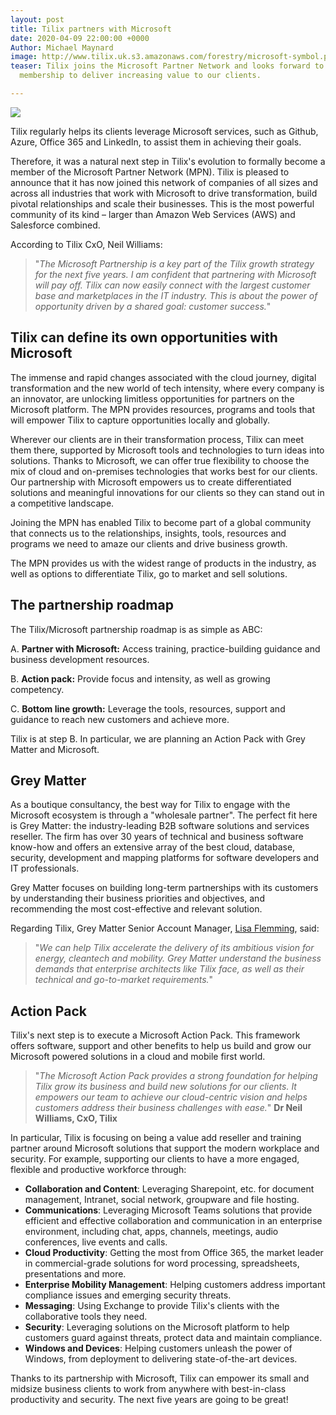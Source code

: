 ```yaml
---
layout: post
title: Tilix partners with Microsoft
date: 2020-04-09 22:00:00 +0000
Author: Michael Maynard
image: http://www.tilix.uk.s3.amazonaws.com/forestry/microsoft-symbol.png
teaser: Tilix joins the Microsoft Partner Network and looks forward to leveraging
  membership to deliver increasing value to our clients.

---
```

![](http://www.tilix.uk.s3.amazonaws.com/forestry/microsoft-logo.png)

Tilix regularly helps its clients leverage Microsoft services, such as Github, Azure, Office 365 and LinkedIn, to assist them in achieving their goals.

Therefore, it was a natural next step in Tilix's evolution to formally become a member of the Microsoft Partner Network (MPN). Tilix is pleased to announce that it has now joined this network of companies of all sizes and across all industries that work with Microsoft to drive transformation, build pivotal relationships and scale their businesses. This is the most powerful community of its kind – larger than Amazon Web Services (AWS) and Salesforce combined.

According to Tilix CxO, Neil Williams:

> "_The Microsoft Partnership is a key part of the Tilix growth strategy for the next five years. I am confident that partnering with Microsoft will pay off. Tilix can now easily connect with the largest customer base and marketplaces in the IT industry. This is about the power of opportunity driven by a shared goal: customer success._"

## Tilix can define its own opportunities with Microsoft

The immense and rapid changes associated with the cloud journey, digital transformation and the new world of tech intensity, where every company is an innovator, are unlocking limitless opportunities for partners on the Microsoft platform. The MPN provides resources, programs and tools that will empower Tilix to capture opportunities locally and globally.

Wherever our clients are in their transformation process, Tilix can meet them there, supported by Microsoft tools and technologies to turn ideas into solutions. Thanks to Microsoft, we can offer true flexibility to choose the mix of cloud and on-premises technologies that works best for our clients. Our partnership with Microsoft empowers us to create differentiated solutions and meaningful innovations for our clients so they can stand out in a competitive landscape.

Joining the MPN has enabled Tilix to become part of a global community that connects us to the relationships, insights, tools, resources and programs we need to amaze our clients and drive business growth.

The MPN provides us with the widest range of products in the industry, as well as options to differentiate Tilix, go to market and sell solutions.

## The partnership roadmap

The Tilix/Microsoft partnership roadmap is as simple as ABC:

A. **Partner with Microsoft:** Access training, practice-building guidance and business development resources.

B. **Action pack:** Provide focus and intensity, as well as growing competency.

C. **Bottom line growth:** Leverage the tools, resources, support and guidance to reach new customers and achieve more.

Tilix is at step B. In particular, we are planning an Action Pack with Grey Matter and Microsoft.

## Grey Matter

As a boutique consultancy, the best way for Tilix to engage with the Microsoft ecosystem is through a "wholesale partner". The perfect fit here is Grey Matter: the industry-leading B2B software solutions and services reseller. The firm has over 30 years of technical and business software know-how and offers an extensive array of the best cloud, database, security, development and mapping platforms for software developers and IT professionals.

Grey Matter focuses on building long-term partnerships with its customers by understanding their business priorities and objectives, and recommending the most cost-effective and relevant solution.

Regarding Tilix, Grey Matter Senior Account Manager, [Lisa Flemming](https://www.linkedin.com/in/lisa-flemming-2ba79517/), said:

> "_We can help Tilix accelerate the delivery of its ambitious vision for energy, cleantech and mobility. Grey Matter understand the business demands that enterprise architects like Tilix face, as well as their technical and go-to-market requirements._"

## Action Pack

Tilix's next step is to execute a Microsoft Action Pack. This framework offers software, support and other benefits to help us build and grow our Microsoft powered solutions in a cloud and mobile first world.

> "_The Microsoft Action Pack provides a strong foundation for helping Tilix grow its business and build new solutions for our clients. It empowers our team to achieve our cloud-centric vision and helps customers address their business challenges with ease._" **Dr Neil Williams, CxO, Tilix**

In particular, Tilix is focusing on being a value add reseller and training partner around Microsoft solutions that support the modern workplace and security. For example, supporting our clients to have a more engaged, flexible and productive workforce through:

* **Collaboration and Content**: Leveraging Sharepoint, etc. for document management, Intranet, social network, groupware and file hosting.
* **Communications**: Leveraging Microsoft Teams solutions that provide efficient and effective collaboration and communication in an enterprise environment, including chat, apps, channels, meetings, audio conferences, live events and calls.
* **Cloud Productivity**: Getting the most from Office 365, the market leader in commercial-grade solutions for word processing, spreadsheets, presentations and more.
* **Enterprise Mobility Management**: Helping customers address important compliance issues and emerging security threats.
* **Messaging**: Using Exchange to provide Tilix's clients with the collaborative tools they need.
* **Security**: Leveraging solutions on the Microsoft platform to help customers guard against threats, protect data and maintain compliance.
* **Windows and Devices**: Helping customers unleash the power of Windows, from deployment to delivering state-of-the-art devices.

Thanks to its partnership with Microsoft, Tilix can empower its small and midsize business clients to work from anywhere with best-in-class productivity and security. The next five years are going to be great!